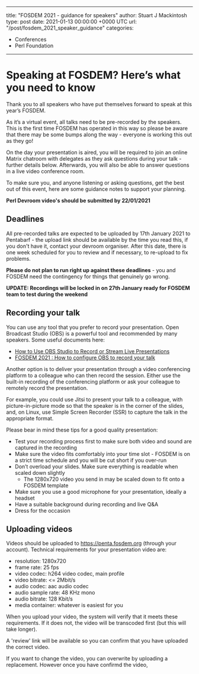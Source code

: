 
---
title: "FOSDEM 2021 - guidance for speakers"
author: Stuart J Mackintosh
type: post
date: 2021-01-13 00:00:00 +0000 UTC
url: "/post/fosdem_2021_speaker_guidance"
categories:
 - Conferences
 - Perl Foundation

---

# Speaking at FOSDEM? Here’s what you need to know

Thank you to all speakers who have put themselves forward to speak at this year’s FOSDEM. 

As it’s a virtual event, all talks need to be pre-recorded by the speakers. This is the first time FOSDEM has operated in this way so please be aware that there may be some bumps along the way - everyone is working this out as they go!

On the day your presentation is aired, you will be required to join an online Matrix chatroom with delegates as they ask questions during your talk - further details below. Afterwards, you will also be able to answer questions in a live video conference room. 

To make sure you, and anyone listening or asking questions, get the best out of this event, here are some guidance notes to support your planning.

**Perl Devroom video's should be submitted by 22/01/2021**

## Deadlines

All pre-recorded talks are expected to be uploaded by 17th January 2021 to Pentabarf - the upload link should be available by the time you read this, if you don't have it, contact your devroom organiser. After this date, there is one week scheduled for you to review and if necessary, to re-upload to fix problems. 

**Please do not plan to run right up against these deadlines** - you and FOSDEM need the contingency for things that genuinely go wrong. 

**UPDATE: Recordings will be locked in on 27th January ready for FOSDEM team to test during the weekend**

## Recording your talk

You can use any tool that you prefer to record your presentation. Open Broadcast Studio (OBS) is a powerful tool and recommended by many speakers. Some useful documents here:

- [How to Use OBS Studio to Record or Stream Live Presentations](https://dev.to/erikaheidi/how-to-use-obs-studio-to-record-or-stream-live-presentations-474j)
- [FOSDEM 2021 : How to configure OBS to record your talk](https://peertube.xwiki.com/videos/watch/c5cf50e3-2277-440a-b339-34874acd00b3)

Another option is to deliver your presentation through a video conferencing platform to a colleague who can then record the session. Either use the built-in recording of the conferencing platform or ask your colleague to remotely record the presentation. 

For example, you could use Jitsi to present your talk to a colleague, with picture-in-picture mode so that the speaker is in the corner of the slides, and, on Linux, use Simple Screen Recorder (SSR) to capture the talk in the appropriate format.

Please bear in mind these tips for a good quality presentation:

- Test your recording process first to make sure both video and sound are captured in the recording
- Make sure the video fits comfortably into your time slot - FOSDEM is on a strict time schedule and you will be cut short if you over-run
- Don’t overload your slides. Make sure everything is readable when scaled down slightly
	- The 1280x720 video you send in may be scaled down to fit onto a FOSDEM template
- Make sure you use a good microphone for your presentation, ideally a headset
- Have a suitable background during recording and live Q&A
- Dress for the occasion


## Uploading videos

Videos should be uploaded to https://penta.fosdem.org (through your account). Technical requirements for your presentation video are: 

- resolution: 1280x720
- frame rate: 25 fps
- video codec: h264 video codec, main profile
- video bitrate: &lt;= 2Mbit/s
- audio codec: aac audio codec
- audio sample rate: 48 KHz mono
- audio bitrate: 128 Kbit/s
- media container: whatever is easiest for you

When you upload your video, the system will verify that it meets these requirements. If it does not, the video will be transcoded first (but this will take longer).

A 'review' link will be available so you can confirm that you have uploaded the correct video.

If you want to change the video, you can overwrite by uploading a replacement. However once you have confirmd the video,